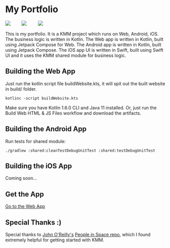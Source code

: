 # My Portfolio

<p align="center">

<a href="https://github.com/amanshuraikwar/amanshuraikwar.github.io/tree/gh-pages">![](https://github.com/amanshuraikwar/amanshuraikwar.github.io/actions/workflows/build-web-html-js-deploy-github-pages.yml/badge.svg?branch=trunk)</a>
&nbsp; &nbsp; &nbsp; &nbsp;
![](https://github.com/amanshuraikwar/amanshuraikwar.github.io/actions/workflows/build-web-html-js.yml/badge.svg)
&nbsp; &nbsp; &nbsp; &nbsp;
<a href="https://amanshuraikwar.github.io/tests/shared/android-jvm/">![](https://github.com/amanshuraikwar/amanshuraikwar.github.io/actions/workflows/shared-tests-android-jvm.yml/badge.svg)</a>

</p>

This is my portfolio. It is a KMM project which runs on Web, Android, iOS. The business logic is written in Kotlin. The Web app is written in Kotlin, built using Jetpack Compose for Web. The Android app is written in Kotlin, built using Jetpack Compose. The iOS app UI is written in Swift, built using Swift UI and it uses the KMM shared module for business logic.

## Building the Web App

Just run the kotlin script file buildWebsite.kts, it will spit out the built website in build/ folder.

```
kotlinc -script buildWebsite.kts
```

Make sure you have Kotlin 1.6.0 CLI and Java 11 installed. Or, just run the Build Web HTML & JS Files workflow and download the artifacts.

## Building the Android App

Run tests for shared module:
```
./gradlew :shared:cleanTestDebugUnitTest :shared:testDebugUnitTest
```

## Building the iOS App

Coming soon...

## Get the App

[Go to the Web App](https://amanshuraikwar.github.io)

## Special Thanks :)
Special thanks to [John O'Reilly's](https://github.com/joreilly) [People in Space repo](https://github.com/joreilly/PeopleInSpace), which I found extremely helpful for getting started with KMM.
